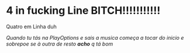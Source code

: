 # 4 in fucking Line BITCH!!!!!!!!!!!
Quatro em Linha duh

*Quando tu tás na PlayOptions e sais a musica começa a tocar do inicio e sobrepoe se à outra de resto **acho** q tá bom*
